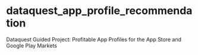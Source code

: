 # dataquest_app_profile_recommendation
Dataquest Guided Project: Profitable App Profiles for the App Store and Google Play Markets
